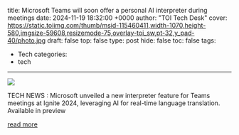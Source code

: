 title: Microsoft Teams will soon offer a personal AI interpreter during meetings
date: 2024-11-19 18:32:00 +0000
author: "TOI Tech Desk"
cover: https://static.toiimg.com/thumb/msid-115460411,width-1070,height-580,imgsize-59608,resizemode-75,overlay-toi_sw,pt-32,y_pad-40/photo.jpg
draft: false
top: false
type: post
hide: false
toc: false
tags:
  - Tech
categories:
  - tech
---

![](https://static.toiimg.com/thumb/msid-115460411,width-1070,height-580,imgsize-59608,resizemode-75,overlay-toi_sw,pt-32,y_pad-40/photo.jpg)

TECH NEWS : Microsoft unveiled a new interpreter feature for Teams meetings at Ignite 2024, leveraging AI for real-time language translation. Available in preview

[read more](https://timesofindia.indiatimes.com/technology/tech-news/microsoft-teams-will-soon-offer-a-personal-ai-interpreter-during-meetings/articleshow/115460445.cms)
